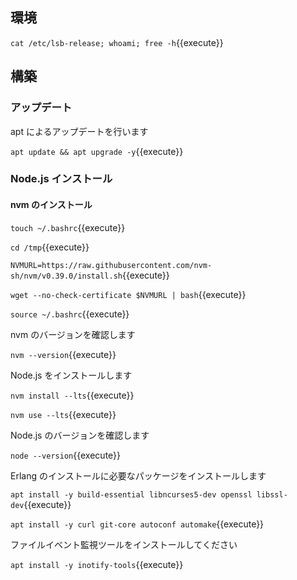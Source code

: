 ## 環境

`cat /etc/lsb-release; whoami; free -h`{{execute}}


## 構築

### アップデート
apt によるアップデートを行います

`apt update && apt upgrade -y`{{execute}}

### Node.js インストール

#### nvm のインストール

`touch ~/.bashrc`{{execute}}

`cd /tmp`{{execute}}

`NVMURL=https://raw.githubusercontent.com/nvm-sh/nvm/v0.39.0/install.sh`{{execute}}

`wget --no-check-certificate $NVMURL | bash`{{execute}}

`source ~/.bashrc`{{execute}}

nvm のバージョンを確認します

`nvm --version`{{execute}}

Node.js をインストールします

`nvm install --lts`{{execute}}

`nvm use --lts`{{execute}}

Node.js のバージョンを確認します

`node --version`{{execute}}

Erlang のインストールに必要なパッケージをインストールします

`apt install -y build-essential libncurses5-dev openssl libssl-dev`{{execute}}

`apt install -y curl git-core autoconf automake`{{execute}}

ファイルイベント監視ツールをインストールしてください

`apt install -y inotify-tools`{{execute}}


